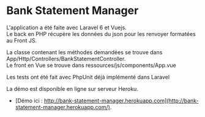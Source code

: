 # Bank Statement Manager

<p>L'application a été faite avec Laravel 6 et Vuejs.<br/>
Le back en PHP récupère les données du json pour les renvoyer formatées au Front JS.<p>

<p>La classe contenant les méthodes demandées se trouve dans App/Http/Controllers/BankStatementController.<br/>
Le front en Vue se trouve dans ressources/js/components/App.vue</p>

<p>Les tests ont été fait avec PhpUnit déjà implémenté dans Laravel</p>

La démo est disponible en ligne sur serveur Heroku.
- [Démo ici : http://bank-statement-manager.herokuapp.com](http://bank-statement-manager.herokuapp.com/).
